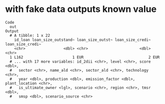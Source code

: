 # with fake data outputs known value

    Code
      out
    Output
      # A tibble: 1 x 22
        id_loan loan_size_outstand~ loan_size_outst~ loan_size_credi~ loan_size_credi~
        <chr>                 <dbl> <chr>                       <dbl> <chr>           
      1 L162                      1 EUR                             2 EUR             
      # ... with 17 more variables: id_2dii <chr>, level <chr>, score <dbl>,
      #   sector <chr>, name_ald <chr>, sector_ald <chr>, technology <chr>,
      #   year <dbl>, production <dbl>, emission_factor <dbl>, plant_location <chr>,
      #   is_ultimate_owner <lgl>, scenario <chr>, region <chr>, tmsr <dbl>,
      #   smsp <dbl>, scenario_source <chr>

